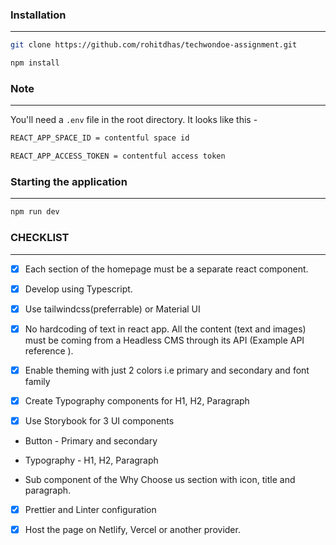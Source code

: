 ### Installation

---

```bash
git clone https://github.com/rohitdhas/techwondoe-assignment.git

npm install

```

### Note

---

You'll need a `.env` file in the root directory.
It looks like this -

```bash
REACT_APP_SPACE_ID = contentful space id

REACT_APP_ACCESS_TOKEN = contentful access token
```

### Starting the application

---

```bash
npm run dev
```

### CHECKLIST

---

- [x] Each section of the homepage must be a separate react component.

- [x] Develop using Typescript.

- [x] Use tailwindcss(preferrable) or Material UI

- [x] No hardcoding of text in react app. All the content (text and images) must be coming from a Headless CMS through its API (Example API reference ).

- [x] Enable theming with just 2 colors i.e primary and secondary and font family

- [x] Create Typography components for H1, H2, Paragraph

- [x] Use Storybook for 3 UI components

- Button - Primary and secondary

- Typography - H1, H2, Paragraph

- Sub component of the Why Choose us section with icon, title and paragraph.

- [x] Prettier and Linter configuration

- [x] Host the page on Netlify, Vercel or another provider.
